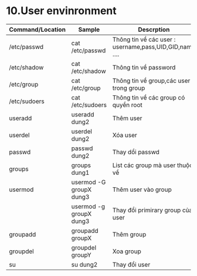 # 10.User envinronment
| Command/Location|Sample| Descrption |
|---------|------|------------|
|/etc/passwd|cat /etc/passwd|Thông tin về các user : username,pass,UID,GID,name ….|
|/etc/shadow|cat /etc/shadow|Thông tin về password|
|/etc/group|cat /etc/group |Thông tin về group,các user trong group|
|/etc/sudoers|cat /etc/sudoers|Thông tin về các group có quyền root|
|useradd|useradd dung2	|Thêm user|
|userdel|userdel dung2	|Xóa user|
|passwd|passwd dung2|Thay dổi passwd|
|groups|groups dung1|List các group mà user  thuộc về|
|usermod|usermod -G groupX dung3|	Thêm user vào group|
||usermod -g	groupX dung3|Thay đổi primirary group của user|
|groupadd|groupadd groupX	|Thêm group|
|groupdel|groupdel	groupY|Xoa group|
|su	|su dung2|Thay đổi user|
